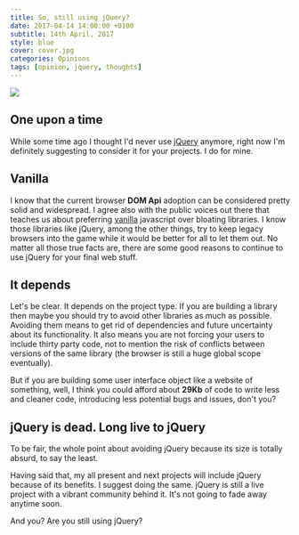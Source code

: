 ```yaml
---
title: So, still using jQuery?
date: 2017-04-14 14:00:00 +0100
subtitle: 14th April, 2017
style: blue
cover: cover.jpg
categories: Opinions
tags: [opinion, jquery, thoughts]
---
```


![](/assets/blog/still-using-jquery/cover.jpg)

## One upon a time

While some time ago I thought I'd never use [jQuery](https://jquery.com) anymore, right now I'm definitely suggesting to consider it for your projects. I do for mine.

## Vanilla

I know that the current browser **DOM Api** adoption can be considered pretty solid and widespread. 
I agree also with the public voices out there that teaches us about preferring [vanilla](http://vanilla-js.com/) javascript over bloating libraries.
I know those libraries like jQuery, among the other things, try to keep legacy browsers into the game while it would be better for all to let them out.
No matter all those true facts are, there are some good reasons to continue to use jQuery for your final web stuff.

## It depends

Let's be clear. It depends on the project type.
If you are building a library then maybe you should try to avoid other libraries as much as possible. Avoiding them means to get rid of dependencies and future uncertainty about its functionality.
It also means you are not forcing your users to include thirty party code, not to mention the risk of conflicts between versions of the same library (the browser is still a huge global scope eventually).

But if you are building some user interface object like a website of something, well, I think you could afford about **29Kb** of code to write less and cleaner code, introducing less potential bugs and issues, don't you?

## jQuery is dead. Long live to jQuery

To be fair, the whole point about avoiding jQuery because its size is totally absurd, to say the least.

Having said that, my all present and next projects will include jQuery because of its benefits.
I suggest doing the same. jQuery is still a live project with a vibrant community behind it. It's not going to fade away anytime soon.

And you? Are you still using jQuery?
